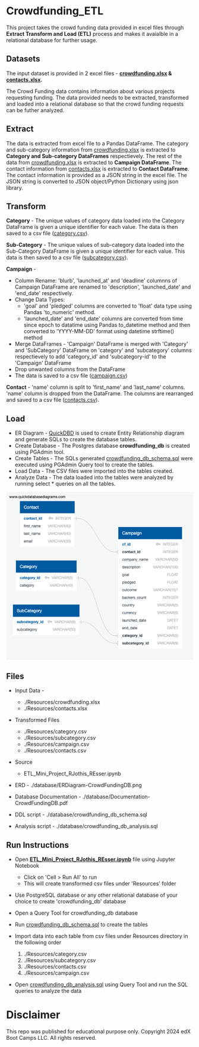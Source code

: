 # Crowdfunding_ETL

This project takes the crowd funding data provided in excel files through **Extract Transform and Load (ETL)** process and makes it avaialble in a relational database for further usage. 

## Datasets

The input dataset is provided in 2 excel files - **[crowdfunding.xlsx](./Resources/crowdfunding.xlsx) & [contacts.xlsx](./Resources/contacts.xlsx).**

The Crowd Funding data contains information about various projects requesting funding. The data provided needs to be extracted, transformed and loaded into a relational database so that the crowd funding requests can be futher analyzed. 

## Extract

The data is extracted from excel file to a Pandas DataFrame.
The category and sub-category information from [crowdfunding.xlsx](./Resources/crowdfunding.xlsx) is extracted to **Category and Sub-category DataFrames** respectievely.
The rest of the data from [crowdfunding.xlsx](./Resources/crowdfunding.xlsx) is extracted to **Campaign DataFrame**.
The contact information from [contacts.xlsx](./Resources/contacts.xlsx) is extracted to **Contact DataFrame**. The contact information is provided as a JSON string in the excel file. The JSON string is converted to JSON object/Python Dictionary using json library.  


## Transform

**Category** - The unique values of category data loaded into the Category DataFrame is given a unique identifier for each value. The data is then saved to a csv file ([category.csv](./Resources/category.csv)). 

**Sub-Category** - The unique values of sub-category data loaded into the Sub-Category DataFrame is given a unique identifier for each value. This data is then saved to a csv file ([subcategory.csv](./Resources/subcategory.csv)).

**Campaign** - 
  * Column Rename: 'blurb', 'launched_at' and 'deadline' columnns of Campaign DataFrame are renamed to 'description', 'launched_date' and 'end_date' respectively.
  * Change Data Types:
    - 'goal' and 'pledged' columns are converted to 'float' data type using Pandas 'to_numeric' method.
    - 'launched_date' and 'end_date' columns are converted from time since epoch to datatime using Pandas to_datetime method and then converted to 'YYYY-MM-DD' format using datetime strftime() method
  * Merge DataFrames - 'Campaign' DataFrame is merged with 'Category' and 'SubCategory' DataFrame on 'category' and 'subcategory' columns respectievely to add 'category_id' and 'subcategory-id' to the 'Campaign' DataFrame
  * Drop unwanted columns from the DataFrame
  * The data is saved to a csv file ([campaign.csv](./Resources/campaign.csv))

**Contact** - 'name' column is split to 'first_name' and 'last_name' columns. 'name' column is dropped from the DataFrame. The columns are rearranged and saved to a csv file ([contacts.csv](./Resources/contacts.csv)).  
  
## Load
  * ER Diagram - [QuickDBD](https://www.quickdatabasediagrams.com/) is used to create Entity Relationship diagram and generate SQLs to create the database tables.
  * Create Database - The Postgres database **crowdfunding_db** is created using PGAdmin tool.
  * Create Tables - The SQLs generated [crowdfunding_db_schema.sql]( ./database/crowdfunding_db_schema.sql) were executed using PGAdmin Query tool to create the tables.
  * Load Data - The CSV files were imported into the tables created.
  * Analyze Data - The data loaded into the tables were analyzed by running select * queries on all the tables.

![Image Info](./database/ERDiagram-CrowdFundingDB.png)

## Files

* Input Data -
   - ./Resources/crowdfunding.xlsx
   - ./Resources/contacts.xlsx

* Transformed Files
  - ./Resources/category.csv
  - ./Resources/subcategory.csv
  - ./Resources/campaign.csv
  - ./Resources/contacts.csv

* Source
  - ETL_Mini_Project_RJothis_REsser.ipynb 

* ERD - ./database/ERDiagram-CrowdFundingDB.png

* Database Documentation - ./database/Documentation-CrowdFundingDB.pdf

* DDL script - ./database/crowdfunding_db_schema.sql

* Analysis script - ./database/crowdfunding_db_analysis.sql
 

## Run Instructions

* Open [**ETL_Mini_Project_RJothis_REsser.ipynb**](./ETL_Mini_Project_RJothis_REsser.ipynb) file using Jupyter Notebook
  - Click on 'Cell > Run All' to run
  - This will create transformed csv files under 'Resources' folder

* Use PostgreSQL database or any other relational database of your choice to create 'crowdfunding_db' database

* Open a Query Tool for crowdfunding_db database

* Run [crowdfunding_db_schema.sql](database/crowdfunding_db_schema.sql) to create the tables

* Import data into each table from csv files under Resources directory in the following order
  1. ./Resources/category.csv
  2. ./Resources/subcategory.csv
  3. ./Resources/contacts.csv
  4. ./Resources/campaign.csv

* Open [crowdfunding_db_analysis.sql](./database/crowdfunding_db_analysis.sql) using Query Tool and run the SQL queries to analyze the data
    
# Disclaimer
This repo was published for educational purpose only. Copyright 2024 edX Boot Camps LLC. All rights reserved.


